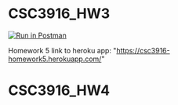 # CSC3916_HW3
[![Run in Postman](https://run.pstmn.io/button.svg)](https://app.getpostman.com/run-collection/c5d3dc8d7d70c05bd3dc#?env%5BHomework%203%5D=W3sia2V5IjoidG9rZW4iLCJ2YWx1ZSI6IkpXVCBleUpoYkdjaU9pSklVekkxTmlJc0luUjVjQ0k2SWtwWFZDSjkuZXlKcFpDSTZJall3TkdRNE5EUmhNR1EyWVdZeU1EQXdOREk0TXpsaFppSXNJblZ6WlhKdVlXMWxJam9pYW1kaFoyVWlMQ0pwWVhRaU9qRTJNVFl3TkRnd05UTjkubkJLR3dka0tjWnNSOTRtZU5QOUdfOFFwMWV0T2FaWVQ5Z1MzdF9wc280MCIsImVuYWJsZWQiOnRydWV9LHsia2V5Ijoie3t0b2tlbn19IiwidmFsdWUiOiJqc29uLmJvZHkudG9rZW4iLCJlbmFibGVkIjp0cnVlfV0=)

Homework 5 link to heroku app: "https://csc3916-homework5.herokuapp.com/"
# CSC3916_HW4
